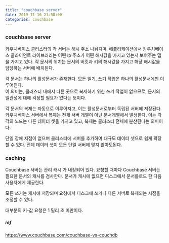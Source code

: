 ```yaml
---
title: "couchbase server"
date: 2019-11-16 21:50:00
categories: couchbase
---
```


### couchbase server 

카우치베이스 클러스터의 각 서버는 해시 주소 나눠지며, 애플리케이션에서 카우치베이스 클라이언트 라이브러리는 어떤 ip 주소가 어떤 해시값을 가지고 있는지 보여주는 맵을 가지고 있다.
각 문서의 위치는 문서의 버킷과 키의 해시값을 가지고 해당 해시값을 담당하는 서버에 배치된다.  

각 문서는 하나의 활성문서가 존재한다. 모든 일기, 쓰기 작업은 하나의 활성문서에만 이루어진다.  
이 의미는, 클러스터 내에서 다른 곳으로 복제하기 위한 쓰기 작업이 없으므로, 문서의 일관성에 대해 걱정할 필요가 없다는 뜻이다.  

각 문서의 복제는 자동으로 이루어지고, 이는 활성문서로부터 독립된 서버에 저장된다. 카우치베이스 서버에서 복제는 전체 서버 레벨이 아닌 문서레벨에서 발생한다. 이는 각각의 노드는 다른 데이터 셋을 가지고 있고, 복제는 클러스터 전체에 분산된다는 의미이다.  

단일 장애 지점이 없으며 클러스터에 서버를 추가하여 대규모 데이터 셋으로 쉽게 확장 할 수 있다. 전체 데이터 셋이 모든 단일 서버에 맞지 않아도된다.



### caching

Couchbase 서버는 관리 캐시 가 내장되어 있다. 요청할 때마다 Couchbase 서버는 필요한 문서의 캐시를 검사한다. 문서가 캐시에 없으면 디스크에서 문서를로드 한 다음 사용자에게 제공한다.  

모든 쓰기는 캐시에 저장되며 요청에서 디스크에 쓰거나 다른 서버로 복제되는 시점을 조정할 수 있다.  

대부분의 키-값 요청은 1 밀리 초 미만이다.



##### ref
https://www.couchbase.com/couchbase-vs-couchdb
